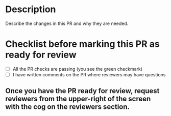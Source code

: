 # Description

Describe the changes in this PR and why they are needed.

# Checklist before marking this PR as ready for review

-   [ ] All the PR checks are passing (you see the green checkmark)
-   [ ] I have written comments on the PR where reviewers may have questions

## Once you have the PR ready for review, request reviewers from the upper-right of the screen with the cog on the reviewers section.
